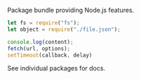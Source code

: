 Package bundle providing Node.js features.

```js
let fs = require("fs");
let object = require("./file.json");

console.log(content);
fetch(url, options);
setTimeout(callback, delay)
```

See individual packages for docs.
